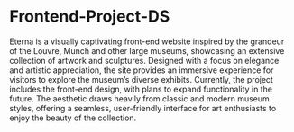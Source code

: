 # Frontend-Project-DS

Eterna is a visually captivating front-end website inspired by the grandeur of the Louvre, Munch and other large museums, showcasing an extensive collection of artwork and sculptures. Designed with a focus on elegance and artistic appreciation, the site provides an immersive experience for visitors to explore the museum’s diverse exhibits. Currently, the project includes the front-end design, with plans to expand functionality in the future. The aesthetic draws heavily from classic and modern museum styles, offering a seamless, user-friendly interface for art enthusiasts to enjoy the beauty of the collection.
